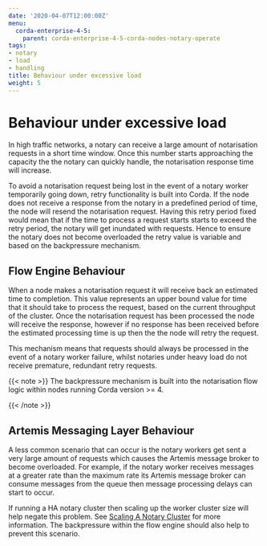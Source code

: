 ```yaml
---
date: '2020-04-07T12:00:00Z'
menu:
  corda-enterprise-4-5:
    parent: corda-enterprise-4-5-corda-nodes-notary-operate
tags:
- notary
- load
- handling
title: Behaviour under excessive load
weight: 5
---
```



# Behaviour under excessive load

In high traffic networks, a notary can receive a large amount of notarisation requests in a short time window. Once this
number starts approaching the capacity the the notary can quickly handle, the notarisation response time will increase.

To avoid a notarisation request being lost in the event of a notary worker temporarily going down, retry functionality is built into Corda.
If the node does not receive a response from the notary in a predefined period of time, the node will resend the notarisation request.
Having this retry period fixed would mean that if the time to process a request starts starts to exceed the retry period, the notary will
get inundated with requests. Hence to ensure the notary does not become overloaded the retry value is variable and based on the backpressure
mechanism.


## Flow Engine Behaviour

When a node makes a notarisation request it will receive back an estimated time to completion. This value represents an upper bound value
for time that it should take to process the request, based on the current throughput of the cluster. Once the notarisation request has been
processed the node will receive the response, however if no response has been received before the estimated processing time is up then the
the node will retry the request.

This mechanism means that requests should always be processed in the event of a notary worker failure, whilst notaries under heavy load do
not receive premature, redundant retry requests.

{{< note >}}
The backpressure mechanism is built into the notarisation flow logic within nodes running Corda version >= 4.

{{< /note >}}

## Artemis Messaging Layer Behaviour

A less common scenario that can occur is the notary workers get sent a very large amount of requests which causes the Artemis message broker
to become overloaded. For example, if the notary worker receives messages at a greater rate than the maximum rate its Artemis message broker
can consume messages from the queue then message processing delays can start to occur.

If running a HA notary cluster then scaling up the worker cluster size will help negate this problem. See [Scaling A Notary Cluster](scaling-a-notary-cluster.md)
for more information. The backpressure within the flow engine should also help to prevent this scenario.

